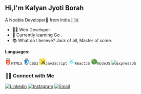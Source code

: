 ## Hi,I'm Kalyan Jyoti Borah

A Noobie Developer🎯 from India 🇮🇳

  - 👨‍💻 Web Developer
  - 🌱 Currently learning Go .
  -  📚 What do I believe? Jack of all, Master of some.
  
**Languages:**  

<code><img height="20" src="https://raw.githubusercontent.com/github/explore/80688e429a7d4ef2fca1e82350fe8e3517d3494d/topics/html/html.png">HTML5</code>
<code><img height="20" src="https://raw.githubusercontent.com/github/explore/80688e429a7d4ef2fca1e82350fe8e3517d3494d/topics/css/css.png">CSS3</code>
<code><img height="20" src="https://raw.githubusercontent.com/github/explore/80688e429a7d4ef2fca1e82350fe8e3517d3494d/topics/javascript/javascript.png">JavaScript</code>
<code><img height="20" src="https://raw.githubusercontent.com/github/explore/80688e429a7d4ef2fca1e82350fe8e3517d3494d/topics/react/react.png">ReactJS</code>
<code><img height="20" src="https://raw.githubusercontent.com/github/explore/80688e429a7d4ef2fca1e82350fe8e3517d3494d/topics/nodejs/nodejs.png">NodeJS</code>
<code><img height="20" src="https://raw.githubusercontent.com/github/explore/80688e429a7d4ef2fca1e82350fe8e3517d3494d/topics/expressjs/expressjs.png">ExpressJS</code>

<h3> 🤝🏻 Connect with Me </h3>

<p align="center">

<a href="https://www.linkedin.com/in/kalyan-jyoti-borah-3595b5178/"><img alt="Linkedin" src="https://img.shields.io/badge/Linkedin-_kalyan_jyoti_borah-blue?style=flat-square&logo=linkedin"></a>
<a href="https://www.instagram.com/_kalyan_jyoti_borah/"><img alt="Instagram" src="https://img.shields.io/badge/Instagram-_kalyan_jyoti_borah-blue?style=flat-square&logo=instagram"></a>
<a href="mailto:kalyanborah456@gmail.com"><img alt="Email" src="https://img.shields.io/badge/Email-kalyanborah456@@gmail.com-blue?style=flat-square&logo=gmail"></a>
</p>

 <!--⭐️ From [Kalyan Jyoti Borah](https://github.com/Kalyan-velu)-->



